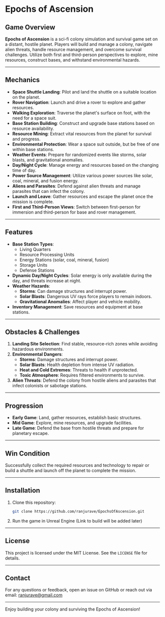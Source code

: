 # Epochs of Ascension

## Game Overview  
**Epochs of Ascension** is a sci-fi colony simulation and survival game set on a distant, hostile planet. Players will build and manage a colony, navigate alien threats, handle resource management, and overcome survival challenges. Utilize both first and third-person perspectives to explore, mine resources, construct bases, and withstand environmental hazards.

---

## Mechanics

- **Space Shuttle Landing**: Pilot and land the shuttle on a suitable location on the planet.
- **Rover Navigation**: Launch and drive a rover to explore and gather resources.
- **Walking Exploration**: Traverse the planet's surface on foot, with the need for a space suit.
- **Base Station Building**: Construct and upgrade base stations based on resource availability.
- **Resource Mining**: Extract vital resources from the planet for survival and progress.
- **Environmental Protection**: Wear a space suit outside, but be free of one within base stations.
- **Weather Events**: Prepare for randomized events like storms, solar blasts, and gravitational anomalies.
- **Day/Night Cycle**: Manage energy and resources based on the changing time of day.
- **Power Source Management**: Utilize various power sources like solar, coal, mineral, and fusion energy.
- **Aliens and Parasites**: Defend against alien threats and manage parasites that can infect the colony.
- **Launch and Leave**: Gather resources and escape the planet once the mission is complete.
- **First and Third-Person Views**: Switch between first-person for immersion and third-person for base and rover management.

---

## Features

- **Base Station Types**:
  - Living Quarters
  - Resource Processing Units
  - Energy Stations (solar, coal, mineral, fusion)
  - Storage Units
  - Defense Stations
- **Dynamic Day/Night Cycles**: Solar energy is only available during the day, and threats increase at night.
- **Weather Hazards**:
  - **Storms**: Can damage structures and interrupt power.
  - **Solar Blasts**: Dangerous UV rays force players to remain indoors.
  - **Gravitational Anomalies**: Affect player and vehicle mobility.
- **Inventory Management**: Save resources and equipment at base stations.
  
---

## Obstacles & Challenges

1. **Landing Site Selection**: Find stable, resource-rich zones while avoiding hazardous environments.
2. **Environmental Dangers**:
   - **Storms**: Damage structures and interrupt power.
   - **Solar Blasts**: Health depletion from intense UV radiation.
   - **Heat and Cold Extremes**: Threats to health if unprotected.
   - **Toxic Atmosphere**: Requires filtered environments to survive.
3. **Alien Threats**: Defend the colony from hostile aliens and parasites that infect colonists or sabotage stations.

---

## Progression

- **Early Game**: Land, gather resources, establish basic structures.
- **Mid Game**: Explore, mine resources, and upgrade facilities.
- **Late Game**: Defend the base from hostile threats and prepare for planetary escape.

---

## Win Condition

Successfully collect the required resources and technology to repair or build a shuttle and launch off the planet to complete the mission.

---

## Installation

1. Clone this repository:
   ```bash
   git clone https://github.com/ranjurave/EpochsOfAscension.git
   ```
2. Run the game in Unreal Engine (Link to build will be added later)

---

## License

This project is licensed under the MIT License. See the `LICENSE` file for details.

---

## Contact

For any questions or feedback, open an issue on GitHub or reach out via email: ranjurave@gmail.com

---

Enjoy building your colony and surviving the Epochs of Ascension!
